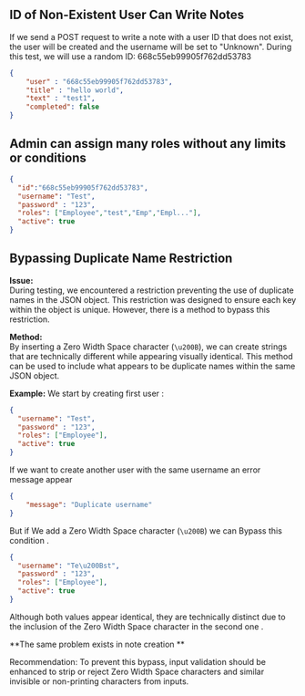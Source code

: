 ## ID of Non-Existent User Can Write Notes
If we send a POST request to write a note with a user ID that does not exist, the user will be created and the username will be set to "Unknown". 
During this test, we will use a random ID: 668c55eb99905f762dd53783


```json
{
    "user" : "668c55eb99905f762dd53783",
    "title" : "hello world",
    "text" : "test1",
    "completed": false
}
```
## Admin can assign many roles without any limits or conditions
```json
{
  "id":"668c55eb99905f762dd53783",
  "username": "Test",
  "password" : "123",
  "roles": ["Employee","test","Emp","Empl..."],
  "active": true
}
```
## Bypassing Duplicate Name Restriction

**Issue:**  
During testing, we encountered a restriction preventing the use of duplicate names in the JSON object. This restriction was designed to ensure each key within the object is unique. However, there is a method to bypass this restriction.

**Method:**  
By inserting a Zero Width Space character (`\u200B`), we can create strings that are technically different while appearing visually identical. This method can be used to include what appears to be duplicate names within the same JSON object.

**Example:**
We start by creating first user : 

```json
{
  "username": "Test",
  "password" : "123",
  "roles": ["Employee"],
  "active": true
}
```
If we want to create another user with the same username an error message appear
```json
{
    "message": "Duplicate username"
}
```
But if We add a Zero Width Space character (`\u200B`)  we can Bypass this condition . 

```json
{
  "username": "Te\u200Bst",
  "password" : "123",
  "roles": ["Employee"],
  "active": true
}
```

Although both values appear identical, they are technically distinct due to the inclusion of the Zero Width Space character in the second one .


**The same problem exists in note creation **  

Recommendation:
To prevent this bypass, input validation should be enhanced to strip or reject Zero Width Space characters and similar invisible or non-printing characters from inputs.


